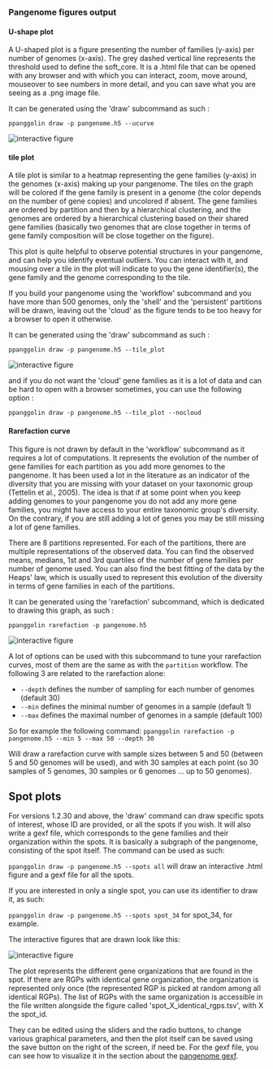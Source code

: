 ### Pangenome figures output

#### U-shape plot
A U-shaped plot is a figure presenting the number of families (y-axis) per number of genomes (x-axis). The grey dashed vertical line represents the threshold used to define the soft_core.
It is a .html file that can be opened with any browser and with which you can interact, zoom, move around, mouseover to see numbers in more detail, and you can save what you are seeing as a .png image file.

It can be generated using the 'draw' subcommand as such : 

`ppanggolin draw -p pangenome.h5 --ucurve`

![interactive figure](https://github.com/labgem/PPanGGOLiN/blob/master/images/u_plot.png)

#### tile plot

A tile plot is similar to a heatmap representing the gene families (y-axis) in the genomes (x-axis) making up your pangenome. The tiles on the graph will be colored if the gene family is present in a genome (the color depends on the number of gene copies) and uncolored if absent. The gene families are ordered by partition and then by a hierarchical clustering, and the genomes are ordered by a hierarchical clustering based on their shared gene families (basically two genomes that are close together in terms of gene family composition will be close together on the figure).

This plot is quite helpful to observe potential structures in your pangenome, and can help you identify eventual outliers. You can interact with it, and mousing over a tile in the plot will indicate to you the gene identifier(s), the gene family and the genome corresponding to the tile.

If you build your pangenome using the 'workflow' subcommand and you have more than 500 genomes, only the 'shell' and the 'persistent' partitions will be drawn, leaving out the 'cloud' as the figure tends to be too heavy for a browser to open it otherwise.

It can be generated using the 'draw' subcommand as such : 

`ppanggolin draw -p pangenome.h5 --tile_plot`

![interactive figure](https://github.com/labgem/PPanGGOLiN/blob/master/images/tile_plot.png)

and if you do not want the 'cloud' gene families as it is a lot of data and can be hard to open with a browser sometimes, you can use the following option : 

`ppanggolin draw -p pangenome.h5 --tile_plot --nocloud`

#### Rarefaction curve
This figure is not drawn by default in the 'workflow' subcommand as it requires a lot of computations. It represents the evolution of the number of gene families for each partition as you add more genomes to the pangenome. It has been used a lot in the literature as an indicator of the diversity that you are missing with your dataset on your taxonomic group (Tettelin et al., 2005). The idea is that if at some point when you keep adding genomes to your pangenome you do not add any more gene families, you might have access to your entire taxonomic group's diversity. On the contrary, if you are still adding a lot of genes you may be still missing a lot of gene families. 

There are 8 partitions represented. For each of the partitions, there are multiple representations of the observed data. You can find the observed means, medians, 1st and 3rd quartiles of the number of gene families per number of genome used. You can also find the best fitting of the data by the Heaps' law, which is usually used to represent this evolution of the diversity in terms of gene families in each of the partitions.

It can be generated using the 'rarefaction' subcommand, which is dedicated to drawing this graph, as such : 

`ppanggolin rarefaction -p pangenome.h5`

![interactive figure](https://github.com/labgem/PPanGGOLiN/blob/master/images/evolution.png)

A lot of options can be used with this subcommand to tune your rarefaction curves, most of them are the same as with the `partition` workflow.
The following 3 are related to the rarefaction alone:

- `--depth` defines the number of sampling for each number of genomes (default 30)
- `--min` defines the minimal number of genomes in a sample (default 1)
- `--max` defines the maximal number of genomes in a sample (default 100)

So for example the following command:
`ppanggolin rarefaction -p pangenome.h5 --min 5 --max 50 --depth 30`

Will draw a rarefaction curve with sample sizes between 5 and 50 (between 5 and 50 genomes will be used), and with 30 samples at each point (so 30 samples of 5 genomes, 30 samples or 6 genomes ... up to 50 genomes).

## Spot plots

For versions 1.2.30 and above, the 'draw' command can draw specific spots of interest, whose ID are provided, or all the spots if you wish.
It will also write a gexf file, which corresponds to the gene families and their organization within the spots. It is basically a subgraph of the pangenome, consisting of the spot itself.
The command can be used as such:

`ppanggolin draw -p pangenome.h5 --spots all` will draw an interactive .html figure and a gexf file for all the spots.

If you are interested in only a single spot, you can use its identifier to draw it, as such:

`ppanggolin draw -p pangenome.h5 --spots spot_34` for spot_34, for example.

The interactive figures that are drawn look like this:

![interactive figure](https://github.com/labgem/PPanGGOLiN/raw/master/images/drawspot_example.png)

The plot represents the different gene organizations that are found in the spot. If there are RGPs with identical gene organization, the organization is represented only once (the represented RGP is picked at random among all identical RGPs). The list of RGPs with the same organization is accessible in the file written alongside the figure called 'spot_X_identical_rgps.tsv', with X the spot_id.

They can be edited using the sliders and the radio buttons, to change various graphical parameters, and then the plot itself can be saved using the save button on the right of the screen, if need be.
For the gexf file, you can see how to visualize it in the section about the [pangenome gexf](https://github.com/labgem/PPanGGOLiN/wiki/Outputs#gexf-and-light-gexf).
